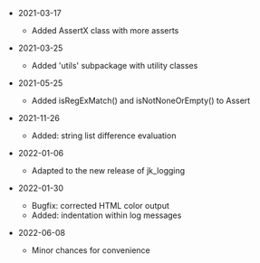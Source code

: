 * 2021-03-17
	* Added AssertX class with more asserts

* 2021-03-25
	* Added 'utils' subpackage with utility classes

* 2021-05-25
	* Added isRegExMatch() and isNotNoneOrEmpty() to Assert

* 2021-11-26
	* Added: string list difference evaluation

* 2022-01-06
	* Adapted to the new release of jk_logging

* 2022-01-30
	* Bugfix: corrected HTML color output
	* Added: indentation within log messages

* 2022-06-08
	* Minor chances for convenience

